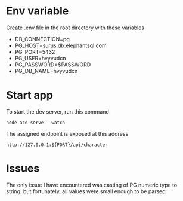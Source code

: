 # Env variable

Create .env file in the root directory with these variables

- DB_CONNECTION=pg
- PG_HOST=surus.db.elephantsql.com
- PG_PORT=5432
- PG_USER=hvyvudcn
- PG_PASSWORD=$PASSWORD
- PG_DB_NAME=hvyvudcn

# Start app

To start the dev server, run this command

    node ace serve --watch

The assigned endpoint is exposed at this address

    http://127.0.0.1:${PORT}/api/character

# Issues

The only issue I have encountered was casting of PG numeric type to string, but fortunately, all values were small enough to be parsed
